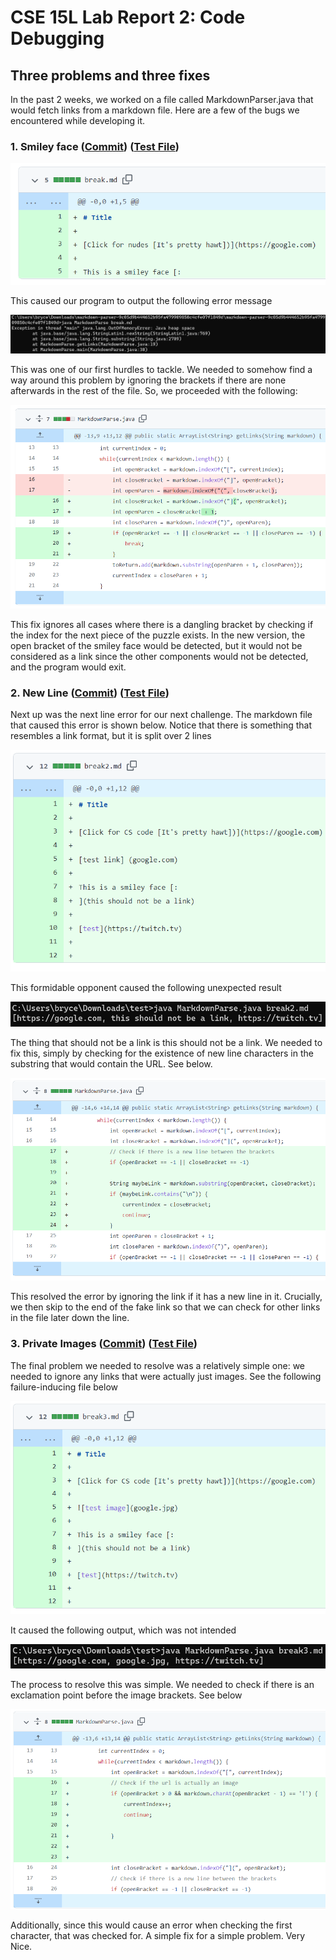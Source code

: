 # CSE 15L Lab Report 2: Code Debugging

## Three problems and three fixes

In the past 2 weeks, we worked on a file called MarkdownParser.java that would fetch links from a markdown file. Here are a few of the bugs we encountered while developing it.

### 1. Smiley face ([Commit](https://github.com/bxhackel/markdown-parser/commit/9c05d9b444652b95fa479909850c4cfe07f1849d)) ([Test File](https://github.com/bxhackel/markdown-parser/blob/main/break.md))

![Image](smiley.png)

This caused our program to output the following error message

![Image](breakerror.png)

This was one of our first hurdles to tackle. We needed to somehow find a way around this problem by ignoring the brackets if there are none afterwards in the rest of the file. So, we proceeded with the following:

![Image](break%20fix.png)

This fix ignores all cases where there is a dangling bracket by checking if the index for the next piece of the puzzle exists. In the new version, the open bracket of the smiley face would be detected, but it would not be considered as a link since the other components would not be detected, and the program would exit.

### 2. New Line ([Commit](https://github.com/bxhackel/markdown-parser/commit/5daf8ee75dd70f9e5ffa0a5815c4d7f13c541a6d)) ([Test File](https://github.com/bxhackel/markdown-parser/blob/main/break2.md))

Next up was the next line error for our next challenge. The markdown file that caused this error is shown below. Notice that there is something that resembles a link format, but it is split over 2 lines

![Image](break2.png)

This formidable opponent caused the following unexpected result

![Image](break2test.png)

The thing that should not be a link is this should not be a link. We needed to fix this, simply by checking for the existence of new line characters in the substring that would contain the URL. See below.

![Image](break2fix.png)

This resolved the error by ignoring the link if it has a new line in it. Crucially, we then skip to the end of the fake link so that we can check for other links in the file later down the line.

### 3. Private Images ([Commit](https://github.com/bxhackel/markdown-parser/blob/298d5228d72a7695b10d17ad2060458d13f1d194/break3.md)) ([Test File](https://github.com/bxhackel/markdown-parser/blob/298d5228d72a7695b10d17ad2060458d13f1d194/break3.md))

The final problem we needed to resolve was a relatively simple one: we needed to ignore any links that were actually just images. See the following failure-inducing file below

![Image](break3.png)

It caused the following output, which was not intended

![Image](break3test.png)

The process to resolve this was simple. We needed to check if there is an exclamation point before the image brackets. See below

![Image](break3fix.png)

Additionally, since this would cause an error when checking the first character, that was checked for. A simple fix for a simple problem. Very Nice.

